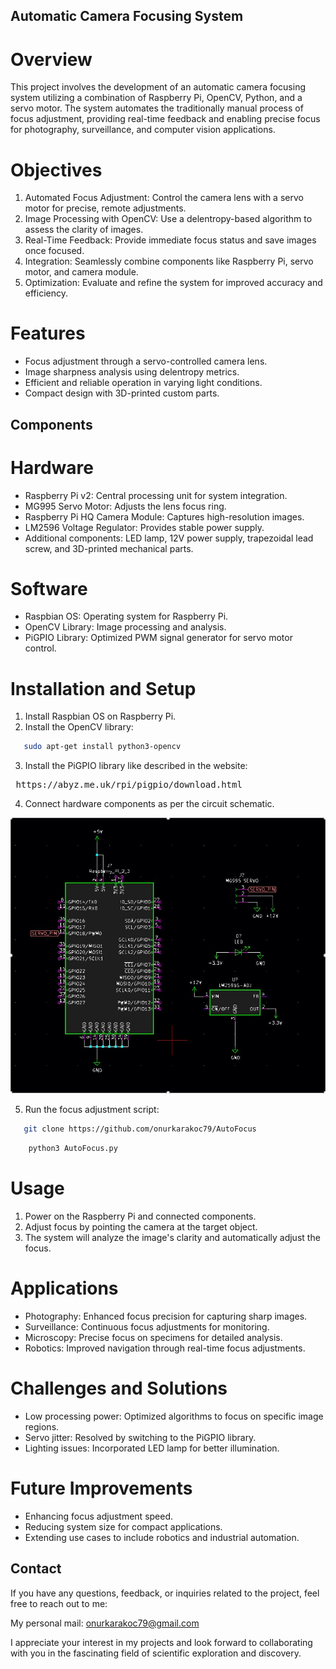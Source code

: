 ## Automatic Camera Focusing System
# Overview
This project involves the development of an automatic camera focusing system utilizing a combination of Raspberry Pi, OpenCV, Python, and a servo motor. The system automates the traditionally manual process of focus adjustment, providing real-time feedback and enabling precise focus for photography, surveillance, and computer vision applications.

# Objectives
1. Automated Focus Adjustment: Control the camera lens with a servo motor for precise, remote adjustments.
2. Image Processing with OpenCV: Use a delentropy-based algorithm to assess the clarity of images.
3. Real-Time Feedback: Provide immediate focus status and save images once focused.
4. Integration: Seamlessly combine components like Raspberry Pi, servo motor, and camera module.
5. Optimization: Evaluate and refine the system for improved accuracy and efficiency.
# Features
* Focus adjustment through a servo-controlled camera lens.
* Image sharpness analysis using delentropy metrics.
* Efficient and reliable operation in varying light conditions.
* Compact design with 3D-printed custom parts.
## Components
# Hardware
* Raspberry Pi v2: Central processing unit for system integration.
* MG995 Servo Motor: Adjusts the lens focus ring.
* Raspberry Pi HQ Camera Module: Captures high-resolution images.
* LM2596 Voltage Regulator: Provides stable power supply.
* Additional components: LED lamp, 12V power supply, trapezoidal lead screw, and 3D-printed mechanical parts.
# Software
* Raspbian OS: Operating system for Raspberry Pi.
* OpenCV Library: Image processing and analysis.
* PiGPIO Library: Optimized PWM signal generator for servo motor control.
# Installation and Setup
1. Install Raspbian OS on Raspberry Pi.
2. Install the OpenCV library:


```bash
   sudo apt-get install python3-opencv
```
3. Install the PiGPIO library like described in the website:
<pre> https://abyz.me.uk/rpi/pigpio/download.html </pre>

4. Connect hardware components as per the circuit schematic.

![Focus Adjustment Schematic](CircuitSchematics.jpg)

5. Run the focus adjustment script:

```bash
   git clone https://github.com/onurkarakoc79/AutoFocus
```

```bash
    python3 AutoFocus.py
```

# Usage
1. Power on the Raspberry Pi and connected components.
2. Adjust focus by pointing the camera at the target object.
3. The system will analyze the image's clarity and automatically adjust the focus.
# Applications
* Photography: Enhanced focus precision for capturing sharp images.
* Surveillance: Continuous focus adjustments for monitoring.
* Microscopy: Precise focus on specimens for detailed analysis.
* Robotics: Improved navigation through real-time focus adjustments.
# Challenges and Solutions
* Low processing power: Optimized algorithms to focus on specific image regions.
* Servo jitter: Resolved by switching to the PiGPIO library.
* Lighting issues: Incorporated LED lamp for better illumination.
# Future Improvements
* Enhancing focus adjustment speed.
* Reducing system size for compact applications.
* Extending use cases to include robotics and industrial automation.



## Contact

If you have any questions, feedback, or inquiries related to the project, feel free to reach out to me:

My personal mail: onurkarakoc79@gmail.com

       
I appreciate your interest in my projects and look forward to collaborating with you in the fascinating field of scientific exploration and discovery.

